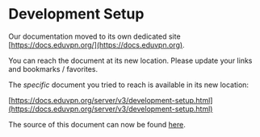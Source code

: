 # Development Setup
    
Our documentation moved to its own dedicated site 
[https://docs.eduvpn.org/](https://docs.eduvpn.org).

You can reach the document at its new location. Please update your links and 
bookmarks / favorites.

The _specific_ document you tried to reach is available in its new location:

[https://docs.eduvpn.org/server/v3/development-setup.html](https://docs.eduvpn.org/server/v3/development-setup.html)

The source of this document can now be found [here](https://codeberg.org/eduVPN/documentation/src/branch/v3/development-setup.md).
